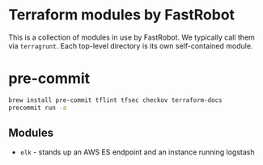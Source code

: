 # Terraform modules by FastRobot

This is a collection of modules in use by FastRobot. We typically call them
via `terragrunt`. Each top-level directory is its own self-contained module.

# pre-commit
```bash
brew install pre-commit tflint tfsec checkov terraform-docs
precommit run -a
```

## Modules

* `elk` - stands up an AWS ES endpoint and an instance running logstash
